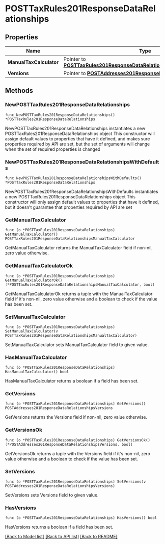 # POSTTaxRules201ResponseDataRelationships

## Properties

Name | Type | Description | Notes
------------ | ------------- | ------------- | -------------
**ManualTaxCalculator** | Pointer to [**POSTTaxRules201ResponseDataRelationshipsManualTaxCalculator**](POSTTaxRules201ResponseDataRelationshipsManualTaxCalculator.md) |  | [optional] 
**Versions** | Pointer to [**POSTAddresses201ResponseDataRelationshipsVersions**](POSTAddresses201ResponseDataRelationshipsVersions.md) |  | [optional] 

## Methods

### NewPOSTTaxRules201ResponseDataRelationships

`func NewPOSTTaxRules201ResponseDataRelationships() *POSTTaxRules201ResponseDataRelationships`

NewPOSTTaxRules201ResponseDataRelationships instantiates a new POSTTaxRules201ResponseDataRelationships object
This constructor will assign default values to properties that have it defined,
and makes sure properties required by API are set, but the set of arguments
will change when the set of required properties is changed

### NewPOSTTaxRules201ResponseDataRelationshipsWithDefaults

`func NewPOSTTaxRules201ResponseDataRelationshipsWithDefaults() *POSTTaxRules201ResponseDataRelationships`

NewPOSTTaxRules201ResponseDataRelationshipsWithDefaults instantiates a new POSTTaxRules201ResponseDataRelationships object
This constructor will only assign default values to properties that have it defined,
but it doesn't guarantee that properties required by API are set

### GetManualTaxCalculator

`func (o *POSTTaxRules201ResponseDataRelationships) GetManualTaxCalculator() POSTTaxRules201ResponseDataRelationshipsManualTaxCalculator`

GetManualTaxCalculator returns the ManualTaxCalculator field if non-nil, zero value otherwise.

### GetManualTaxCalculatorOk

`func (o *POSTTaxRules201ResponseDataRelationships) GetManualTaxCalculatorOk() (*POSTTaxRules201ResponseDataRelationshipsManualTaxCalculator, bool)`

GetManualTaxCalculatorOk returns a tuple with the ManualTaxCalculator field if it's non-nil, zero value otherwise
and a boolean to check if the value has been set.

### SetManualTaxCalculator

`func (o *POSTTaxRules201ResponseDataRelationships) SetManualTaxCalculator(v POSTTaxRules201ResponseDataRelationshipsManualTaxCalculator)`

SetManualTaxCalculator sets ManualTaxCalculator field to given value.

### HasManualTaxCalculator

`func (o *POSTTaxRules201ResponseDataRelationships) HasManualTaxCalculator() bool`

HasManualTaxCalculator returns a boolean if a field has been set.

### GetVersions

`func (o *POSTTaxRules201ResponseDataRelationships) GetVersions() POSTAddresses201ResponseDataRelationshipsVersions`

GetVersions returns the Versions field if non-nil, zero value otherwise.

### GetVersionsOk

`func (o *POSTTaxRules201ResponseDataRelationships) GetVersionsOk() (*POSTAddresses201ResponseDataRelationshipsVersions, bool)`

GetVersionsOk returns a tuple with the Versions field if it's non-nil, zero value otherwise
and a boolean to check if the value has been set.

### SetVersions

`func (o *POSTTaxRules201ResponseDataRelationships) SetVersions(v POSTAddresses201ResponseDataRelationshipsVersions)`

SetVersions sets Versions field to given value.

### HasVersions

`func (o *POSTTaxRules201ResponseDataRelationships) HasVersions() bool`

HasVersions returns a boolean if a field has been set.


[[Back to Model list]](../README.md#documentation-for-models) [[Back to API list]](../README.md#documentation-for-api-endpoints) [[Back to README]](../README.md)


